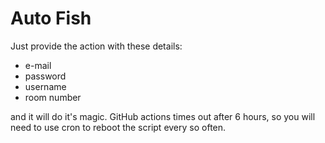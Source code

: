 # Auto Fish
Just provide the action with these details:
* e-mail
* password
* username
* room number

and it will do it's magic. GitHub actions times out after 6 hours, so you will need to use cron to reboot the script every so often.
